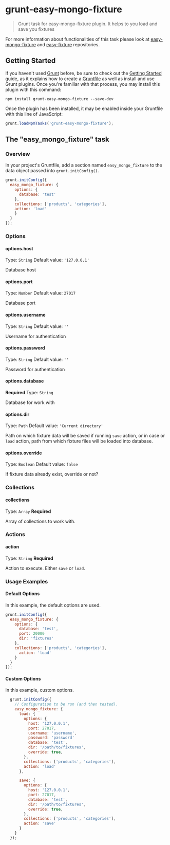 # grunt-easy-mongo-fixture

> Grunt task for easy-mongo-fixture plugin. It helps to you load and save you fixtures

For more information about functionalities of this task please look at [easy-mongo-fixture](https://github.com/ivpusic/easy-mongo-fixture) and [easy-fixture](https://github.com/ivpusic/easy-fixture) repositories.

## Getting Started

If you haven't used [Grunt](http://gruntjs.com/) before, be sure to check out the [Getting Started](http://gruntjs.com/getting-started) guide, as it explains how to create a [Gruntfile](http://gruntjs.com/sample-gruntfile) as well as install and use Grunt plugins. Once you're familiar with that process, you may install this plugin with this command:

```shell
npm install grunt-easy-mongo-fixture --save-dev
```

Once the plugin has been installed, it may be enabled inside your Gruntfile with this line of JavaScript:

```js
grunt.loadNpmTasks('grunt-easy-mongo-fixture');
```

## The "easy_mongo_fixture" task

### Overview
In your project's Gruntfile, add a section named `easy_mongo_fixture` to the data object passed into `grunt.initConfig()`.

```js
grunt.initConfig({
  easy_mongo_fixture: {
    options: {
      database: 'test'
    },
    collections: ['products', 'categories'],
    action: 'load'
    }
  }
});
```

### Options

#### options.host
Type: `String`
Default value: `'127.0.0.1'`

Database host

#### options.port
Type: `Number`
Default value: `27017`

Database port

#### options.username
Type: `String`
Default value: `''`

Username for authentication

#### options.password
Type: `String`
Default value: `''`

Password for authentication

#### options.database
**Required**
Type: `String`

Database for work with

#### options.dir
Type: `Path`
Default value: `'Current directory'`

Path on which fixture data will be saved if running `save` action,
or in case or `load` action, path from which fixture files will be loaded into database.

#### options.override
Type: `Boolean`
Default value: `false`

If fixture data already exist, override or not?

### Collections

#### collections
Type: `Array`
**Required**

Array of collections to work with.

### Actions

#### action
Type: `String`
**Required**

Action to execute. Either `save` or `load`.

### Usage Examples

#### Default Options
In this example, the default options are used.

```js
grunt.initConfig({
  easy_mongo_fixture: {
    options: {
      database: 'test',
      port: 20000
      dir: 'fixtures'
    },
    collections: ['products', 'categories'],
      action: 'load'
    }
  }
});
```

#### Custom Options
In this example, custom options.

```js
  grunt.initConfig({
    // Configuration to be run (and then tested).
    easy_mongo_fixture: {
      load: {
        options: {
          host: '127.0.0.1',
          port: 27017,
          username: 'username',
          password: 'password'
          database: 'test',
          dir: '/path/to/fixtures',
          override: true,
        },
        collections: ['products', 'categories'],
        action: 'load'
      },

      save: {
        options: {
          host: '127.0.0.1',
          port: 27017,
          database: 'test',
          dir: '/path/to/fixtures',
          override: true,
        },
        collections: ['products', 'categories'],
        action: 'save'
      }
    }
  });
```
